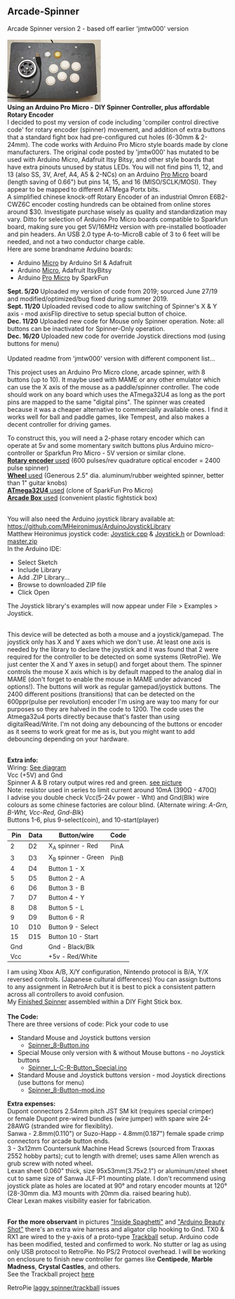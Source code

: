 ## **Arcade-Spinner** 
Arcade Spinner version 2 - based off earlier 'jmtw000' version <br/><br/>
![Spinner](Pics/IMG_3830.jpg)  
**Using an Arduino Pro Micro - DIY Spinner Controller, plus affordable Rotary Encoder**  
I decided to post my version of code including 'compiler control directive code' for rotary encoder (spinner) movement, and addition of extra buttons that a standard fight box had pre-configured cut holes (6-30mm & 2-24mm). The code works with Arduino Pro Micro style boards made by clone manufacturers. The original code posted by 'jmtw000' has mutated to be used with Arduino Micro, Adafruit Itsy Bitsy, and other style boards that have extra pinouts unused by status LEDs. You will not find pins 11, 12, and 13 (also SS, 3V, Aref, A4, A5 & 2-NCs) on an  Arduino [Pro Micro](Pics/Arduino%20Pro%20Micro%20Atmega32u4.jpg) board (length saving of 0.66") but pins 14, 15, and 16 (MISO/SCLK/MOSI). They appear to be mapped to different ATMega Portx bits.  
A simplified chinese knock-off Rotary Encoder of an industrial Omron E6B2-CWZ6C encoder costing hundreds can be obtained from online stores around $30. Investigate purchase wisely as quality and standardization may vary. Ditto for selection of Arduino Pro Micro boards compatible to Sparkfun board, making sure you get 5V/16MHz version with pre-installed bootloader and pin headers. An USB 2.0 type A-to-MicroB cable of 3 to 6 feet will be needed, and not a two conductor charge cable.  
Here are some brandname Arduino boards:  
* Arduino [Micro](Pics/Arduino%20Micro%20(Adafruit).jpg) by Arduino Srl & Adafruit  
* Arduino [Micro](Pics/Adafruit%20ItsyBitsy%20-%20Arduino%20Micro.jpg), Adafruit ItsyBitsy  
* Arduino [Pro Micro](Pics/Arduino%20Pro%20Micro%20(SparkFun).jpg) by SparkFun

**Sept. 5/20**  Uploaded my version of code from 2019; sourced June 27/19 and modified/optimized/bug fixed during summer 2019.<br/>
**Sept. 11/20** Uploaded revised code to allow switching of Spinner's X & Y axis - mod axisFlip directive to setup special button of choice. <br/>
**Dec. 11/20**  Uploaded new code for Mouse only Spinner operation. Note: all buttons can be inactivated for Spinner-Only operation.  
**Dec. 16/20**  Uploaded new code for override Joystick directions mod (using buttons for menu)<br/><br/>
Updated readme from 'jmtw000' version with different component list...

This project uses an Arduino Pro Micro clone, arcade spinner, with 8 buttons (up to 10). It maybe used with MAME or any other emulator which can use the X axis of the mouse as a paddle/spinner controller. The code should work on any board which uses the ATmega32U4 as long as the port pins are mapped to the same "digital pins". The spinner was created because it was a cheaper alternative to commercially available ones. I find it works well for ball and paddle games, like Tempest, and also makes a decent controller for driving games.

To construct this, you will need a 2-phase rotary encoder which can operate at 5v and some momentary switch buttons plus Arduino micro-controller or Sparkfun Pro Micro - 5V version or similar clone.<br/> 
[**Rotary encoder** used](https://www.amazon.ca/gp/product/B00IJ788AA/ref=ppx_yo_dt_b_asin_title_o07_s00?ie=UTF8&psc=1) (600 pulses/rev quadrature optical encoder = 2400 pulse spinner)<br/>
[**Wheel** used](https://www.amazon.ca/gp/product/B07DPDJHR6/ref=ppx_yo_dt_b_asin_title_o06_s00?ie=UTF8&psc=1) (Generous 2.5" dia. aluminum/rubber weighted spinner, better than 1" guitar knobs)<br/>
[**ATmega32U4** used](https://www.amazon.ca/gp/product/B01N4TVIQX/ref=ppx_yo_dt_b_asin_title_o02_s00?ie=UTF8&psc=1) (clone of SparkFun Pro Micro)<br/> 
[**Arcade Box** used](https://www.amazon.ca/gp/product/B07HRS9BFK/ref=ppx_yo_dt_b_asin_image_o01_s00?ie=UTF8&psc=1) (convenient plastic fightstick box)<br/><br/>

You will also need the Arduino joystick library available at: https://github.com/MHeironimus/ArduinoJoystickLibrary<br/>
Matthew Heironimus joystick code: [Joystick.cpp](https://github.com/MHeironimus/ArduinoJoystickLibrary/blob/master/src/Joystick.cpp) & [Joystick.h](https://github.com/MHeironimus/ArduinoJoystickLibrary/blob/master/src/Joystick.h) or Download: [master.zip](https://github.com/MHeironimus/ArduinoJoystickLibrary/archive/master.zip)  
In the Arduino IDE:
- Select Sketch 
- Include Library 
- Add .ZIP Library... 
- Browse to downloaded ZIP file 
- Click Open

The Joystick library's examples will now appear under File > Examples > Joystick. <br/><br/>

This device will be detected as both a mouse and a joystick/gamepad. The joystick only has X and Y axes which we don't use. At least one axis is needed by the library to declare the joystick and it was found that 2 were required for the controller to be detected on some systems (RetroPie). We just center the X and Y axes in setup() and forget about them. The spinner controls the mouse X axis which is by default mapped to the analog dial in MAME (don't forget to enable the mouse in MAME under advanced options!). The buttons will work as regular gamepad/joystick buttons. The 2400 different positions (transitions) that can be detected on the 600ppr(pulse per revolution) encoder I'm using are way too many for our purposes so they are halved in the code to 1200. The code uses the Atmega32u4 ports directly because that's faster than using digitalRead/Write. I'm not doing any debouncing of the buttons or encoder as it seems to work great for me as is, but you might want to add debouncing depending on your hardware.<br/><br/>

**Extra info:**<br/>
Wiring: [See diagram](Pics/Spinner%20Sketch_bb.jpg)<br/>
Vcc (+5V) and Gnd<br/>
Spinner A & B rotary output wires red and green. [see picture](Pics/Inside%20guts%20of%20spinner.jpg) <br/>
Note: resistor used in series to limit current around 10mA (390Ω	- 470Ω)  
I advise you double check Vcc(5-24v power - Wht) and Gnd(Blk) wire colours as some chinese factories are colour blind. {Alternate wiring: *A-Grn, B-Wht, Vcc-Red, Gnd-Blk*}<br/>
Buttons 1-6, plus 9-select(coin), and 10-start(player)<br/>

Pin |Data |Button/wire  |Code  
--- |---- |------------ |----  
2   |D2   |X<sub>A</sub> spinner - Red |PinA  
3   |D3   |X<sub>B</sub> spinner - Green |PinB  
4   |D4   |Button 1 - X
5   |D5   |Button 2 - A
6   |D6   |Button 3 - B
7   |D7   |Button 4 - Y
8   |D8   |Button 5 - L
9   |D9   |Button 6 - R
10  |D10  |Button 9 - Select
15  |D15  |Button 10 - Start
Gnd |     |Gnd - Black/Blk
Vcc |     |+5v - Red/White  <br/>

I am using Xbox A/B, X/Y configuration, Nintendo protocol is B/A, Y/X reversed controls. (Japanese cultural differences) 
You can assign buttons to any assignment in RetroArch but it is best to pick a consistent pattern across all controllers to avoid confusion.  
My [Finished Spinner](Pics/CraigB's%20Spinner.jpg) assembled within a DIY Fight Stick box.  
<br/>
**The Code:**<br/>
There are three versions of code: Pick your code to use
- Standard Mouse and Joystick buttons version  
  - [Spinner_8-Button.ino](Spinner_8-Button.ino)
- Special Mouse only version with & without Mouse buttons - no Joystick buttons  
  - [Spinner_L-C-R-Button_Special.ino](Spinner_L-C-R-Button_Special.ino)
- Standard Mouse and Joystick buttons version - mod Joystick directions (use buttons for menu)
  - [Spinner_8-Button-mod.ino](Spinner_8-Button-mod.ino)

**Extra expenses:**  
Dupont connectors 2.54mm pitch JST SM kit (requires special crimper)  
or female Dupont pre-wired bundles (wire jumper) with spare wire 24-28AWG (stranded wire for flexiblity).  
Sanwa - 2.8mm(0.110") or Suzo-Happ - 4.8mm(0.187") female spade crimp connectors for arcade button ends.  
3 - 3x12mm Countersunk Machine Head Screws (sourced from Traxxas 2552 hobby parts); cut to length with dremel; uses same Allen wrench as grub screw with noted wheel.  
Lexan sheet 0.060" thick, size 95x53mm(3.75x2.1") or aluminum/steel sheet cut to same size of Sanwa JLF-P1 mounting plate. I don't recommend using joystick plate as holes are located at 90° and rotary encoder mounts at 120° (28-30mm dia. M3 mounts with 20mm dia. raised bearing hub).  
Clear Lexan makes visibility easier for fabrication.<br/><br/>

**For the more observant** in pictures ["Inside Spaghetti"](Special%20Testing%20Pics/Inside%20spaghetti.jpg) and ["Arduino Beauty Shot"](Special%20Testing%20Pics/Arduino%20beauty%20shot.jpg) there's an extra wire harness and aligator clip hooking to Gnd. TX0 & RX1 are wired to the y-axis of a proto-type [Trackball](https://www.amazon.ca/gp/product/B00F1YQH6G/ref=ppx_yo_dt_b_asin_title_o01_s00?ie=UTF8&psc=1) setup. Arduino code has been modified, tested and confirmed to work. No stutter or lag as using only USB protocol to RetroPie. No PS/2 Protocol overhead. I will be working on enclosure to finish new controller for games like **Centipede**, **Marble Madness**, **Crystal Castles**, and others.  
See the Trackball project [here](https://craigb-spinner.github.io/Arcade-Trackball/)  

RetroPie [laggy spinner/trackball](laggy_mouse.md) issues
